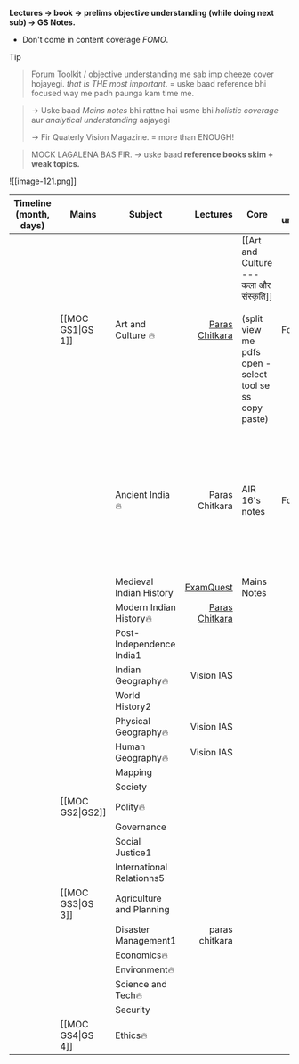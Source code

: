 **Lectures → book → prelims objective understanding (while doing next sub) → GS Notes.**
- Don't come in content coverage *FOMO*.
> [!tip]
> >Forum Toolkit / objective understanding me sab imp cheeze cover hojayegi. *that is THE most important*. = uske baad reference bhi focused way me padh paunga kam time me.
>
> >→ Uske baad *Mains notes* bhi rattne hai usme bhi *holistic coverage* aur *analytical understanding* aajayegi
> >
> >→ Fir Quaterly Vision Magazine. = more than ENOUGH! 
>
> >MOCK LAGALENA BAS FIR.
> > → uske baad **reference books skim + weak topics.**

![[image-121.png]]

| **Timeline** (month, days) | **Mains**         | **Subject**               |                                                                                      **Lectures** | **Core**                                                                                                | **Objective understanding** | **Strategy**                                                                                                        |                        **Reference**                         |
| -------------------------- | ----------------- | ------------------------- | ------------------------------------------------------------------------------------------------: | ------------------------------------------------------------------------------------------------------- | --------------------------- | ------------------------------------------------------------------------------------------------------------------- | :----------------------------------------------------------: |
|                            | [[MOC GS1\|GS 1]] | Art and Culture 🔥        | [Paras Chitkara](https://www.youtube.com/watch?v=de_dYjUZ5ZA&ab_channel=UPSCBlueprintbyUnacademy) | [[Art and Culture --- कला और संस्कृति]]<br><br>(split view me pdfs open - select tool se ss copy paste) | Forum Toolkit               | > *Paras Chitkara* = for PYQs and Familiarity.<br><br>> *AIR 16 Notes* = tried and tested. (Vision Class notes hai) | NCERTs:<br><br>1. Knowledge traditions, <br><br>2. fine arts |
|                            |                   | Ancient India🔥           |                                                                                    Paras Chitkara | AIR 16's notes                                                                                          | Forum toolkit               | > *Paras Chitkara* = for PYQs and Familiarity.<br><br>> *AIR 16 Notes* = tried and tested. (Vision Class notes hai) |                    New NCERT 12th part 1                     |
|                            |                   | Medieval Indian History   |           [ExamQuest](https://www.youtube.com/watch?v=98UyPQjCfOc&ab_channel=ExamQuestIASAcademy) | Mains Notes                                                                                             |                             |                                                                                                                     |                                                              |
|                            |                   | Modern Indian History🔥   |  [Paras Chitkara](https://www.youtube.com/watch?v=rJbEW3Zk5kQ&ab_channel=ThinQIASbyParasChitkara) |                                                                                                         |                             |                                                                                                                     |                                                              |
|                            |                   | Post- Independence India1 |                                                                                                   |                                                                                                         |                             |                                                                                                                     |                                                              |
|                            |                   | Indian Geography🔥        |                                                                                        Vision IAS |                                                                                                         |                             |                                                                                                                     |                                                              |
|                            |                   | World History2            |                                                                                                   |                                                                                                         |                             |                                                                                                                     |                                                              |
|                            |                   | Physical Geography🔥      |                                                                                        Vision IAS |                                                                                                         |                             |                                                                                                                     |                                                              |
|                            |                   | Human Geography🔥         |                                                                                        Vision IAS |                                                                                                         |                             |                                                                                                                     |                                                              |
|                            |                   | Mapping                   |                                                                                                   |                                                                                                         |                             |                                                                                                                     |                                                              |
|                            |                   | Society                   |                                                                                                   |                                                                                                         |                             |                                                                                                                     |                                                              |
|                            | [[MOC GS2\|GS2]]  | Polity🔥                  |                                                                                                   |                                                                                                         |                             |                                                                                                                     |                                                              |
|                            |                   | Governance                |                                                                                                   |                                                                                                         |                             |                                                                                                                     |                                                              |
|                            |                   | Social Justice1           |                                                                                                   |                                                                                                         |                             |                                                                                                                     |                                                              |
|                            |                   | International Relationns5 |                                                                                                   |                                                                                                         |                             |                                                                                                                     |                                                              |
|                            | [[MOC GS3\|GS 3]] | Agriculture and Planning  |                                                                                                   |                                                                                                         |                             |                                                                                                                     |                                                              |
|                            |                   | Disaster Management1      |                                                                                    paras chitkara |                                                                                                         |                             |                                                                                                                     |                                                              |
|                            |                   | Economics🔥               |                                                                                                   |                                                                                                         |                             |                                                                                                                     |                                                              |
|                            |                   | Environment🔥             |                                                                                                   |                                                                                                         |                             |                                                                                                                     |                                                              |
|                            |                   | Science and Tech🔥        |                                                                                                   |                                                                                                         |                             |                                                                                                                     |                                                              |
|                            |                   | Security                  |                                                                                                   |                                                                                                         |                             |                                                                                                                     |                                                              |
|                            | [[MOC GS4\|GS 4]] | Ethics🔥                  |                                                                                                   |                                                                                                         |                             |                                                                                                                     |                                                              |

